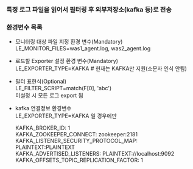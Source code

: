 ### 특정 로그 파일을 읽어서 필터링 후 외부저장소(kafka 등)로 전송    

### 환경변수 목록   
- 모니터링 대상 파일 지정 환경 변수(Mandatory)   
  LE_MONITOR_FILES=was1_agent.log, was2_agent.log    
  
- 로드할 Exporter 설정 환경 변수(Mandatory)   
  LE_EXPORTER_TYPE=KAFKA # 현재는 KAFKA만 지원(소문자 인식 안됨)   
  
- 필터 표현식(Optional)    
  LE_FILTER_SCRIPT=match(F[0], 'abc')   
  미설정 시 모든 로그 export 됨   
    
- kafka 연결정보 환경변수    
  LE_EXPORTER_TYPE=KAFKA 일 경우에만    
      
  KAFKA_BROKER_ID: 1    
  KAFKA_ZOOKEEPER_CONNECT: zookeeper:2181    
  KAFKA_LISTENER_SECURITY_PROTOCOL_MAP: PLAINTEXT:PLAINTEXT    
  KAFKA_ADVERTISED_LISTENERS: PLAINTEXT://localhost:9092    
  KAFKA_OFFSETS_TOPIC_REPLICATION_FACTOR: 1   
